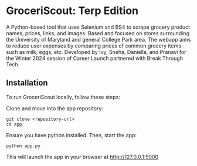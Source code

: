# GroceriScout: Terp Edition
A Python-based tool that uses Selenium and BS4 to scrape grocery product names, prices, links, and images. Based and focused on stores surrounding the University of Maryland and general College Park area. The webapp aims to reduce user expenses by comparing prices of common grocery items such as milk, eggs, etc. 
Developed by Ivy, Sneha, Daniella, and Pranavi for the Winter 2024 session of Career Launch partnered with Break Through Tech. 

## Installation

To run GroceriScout locally, follow these steps:

Clone and move into the app repository:
```
git clone <repository-url>
cd app
```
Ensure you have python installed. Then, start the app: 
```
python app.py
```
This will launch the app in your browser at http://127.0.0.1:5000
